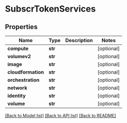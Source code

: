 # SubscrTokenServices

## Properties
Name | Type | Description | Notes
------------ | ------------- | ------------- | -------------
**compute** | **str** |  | [optional] 
**volumev2** | **str** |  | [optional] 
**image** | **str** |  | [optional] 
**cloudformation** | **str** |  | [optional] 
**orchestration** | **str** |  | [optional] 
**network** | **str** |  | [optional] 
**identity** | **str** |  | [optional] 
**volume** | **str** |  | [optional] 

[[Back to Model list]](../README.md#documentation-for-models) [[Back to API list]](../README.md#documentation-for-api-endpoints) [[Back to README]](../README.md)


